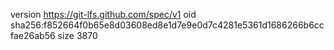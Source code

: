 version https://git-lfs.github.com/spec/v1
oid sha256:f852664f0b65e8d03608ed8e1d7e9e0d7c4281e5361d1686266b6ccfae26ab56
size 3870
